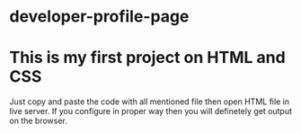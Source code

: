 # developer-profile-page
# This is my first project on HTML and CSS

Just copy and paste the code with all mentioned file then open HTML file in live server.
If you configure in proper way then you will definetely get output on the browser.

